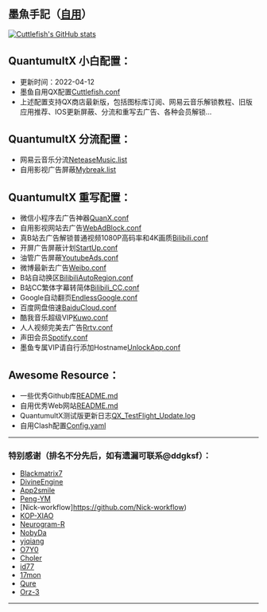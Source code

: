 ## 墨魚手記（[自用](https://i.loli.net/2021/08/17/u81JOBrLCUkXKoH.jpg "感谢赞助")）
[![Cuttlefish's GitHub stats](https://github-readme-stats.vercel.app/api?username=ddgksf2013&show_icons=true&count_private=true&theme=vue)](https://github.comddgksf2013/Cuttlefish)

## QuantumultX 小白配置：
* 更新时间：2022-04-12
* 墨鱼自用QX配置[Cuttlefish.conf](https://github.com/ddgksf2013/Cuttlefish/raw/master/Profile/QuantumultX.conf) 
* 上述配置支持QX商店最新版，包括图标库订阅、网易云音乐解锁教程、旧版应用推荐、IOS更新屏蔽、分流和重写去广告、各种会员解锁...

## QuantumultX 分流配置：
* 网易云音乐分流[NeteaseMusic.list](https://github.com/ddgksf2013/Cuttlefish/raw/master/Filter/NeteaseMusic.list)
* 自用影视广告屏蔽[Mybreak.list](https://github.com/ddgksf2013/Cuttlefish/raw/master/Filter/Mybreak.list)

## QuantumultX 重写配置：
* 微信小程序去广告神器[QuanX.conf](https://github.com/ddgksf2013/Cuttlefish/raw/master/Applet/QuanX.conf)
* 自用影视网站去广告[WebAdBlock.conf](https://github.com/ddgksf2013/Cuttlefish/raw/master/Html/WebAdBlock.conf)
* 真B站去广告解锁普通视频1080P高码率和4K画质[Bilibili.conf](https://github.com/ddgksf2013/Cuttlefish/raw/master/Rewrite/AdBlock/Bilibili.conf)
* 开屏广告屏蔽计划[StartUp.conf](https://github.com/ddgksf2013/Cuttlefish/raw/master/Rewrite/AdBlock/StartUp.conf)
* 油管广告屏蔽[YoutubeAds.conf](https://github.com/ddgksf2013/Cuttlefish/raw/master/Rewrite/AdBlock/YoutubeAds.conf)
* 微博最新去广告[Weibo.conf](https://github.com/ddgksf2013/Cuttlefish/raw/master/Rewrite/AdBlock/Weibo.conf)
* B站自动换区[BilibiliAutoRegion.conf](https://github.com/ddgksf2013/Cuttlefish/raw/master/Rewrite/Function/BilibiliAutoRegion.conf)
* B站CC繁体字幕转简体[Bilibili_CC.conf](https://github.com/ddgksf2013/Cuttlefish/raw/master/Rewrite/Function/Bilibili_CC.conf)
* Google自动翻页[EndlessGoogle.conf](https://github.com/ddgksf2013/Cuttlefish/raw/master/Rewrite/Function/EndlessGoogle.conf)
* 百度网盘倍速[BaiduCloud.conf](https://github.com/ddgksf2013/Cuttlefish/raw/master/Rewrite/UnlockVip/BaiduCloud.conf)
* 酷我音乐超级VIP[Kuwo.conf](https://github.com/ddgksf2013/Cuttlefish/raw/master/Rewrite/UnlockVip/Kuwo.conf)
* 人人视频完美去广告[Rrtv.conf](https://github.com/ddgksf2013/Cuttlefish/raw/master/Rewrite/UnlockVip/Rrtv.conf)
* 声田会员[Spotify.conf](https://github.com/ddgksf2013/Cuttlefish/raw/master/Rewrite/UnlockVip/Spotify.conf)
* 墨鱼专属VIP请自行添加Hostname[UnlockApp.conf](https://github.com/ddgksf2013/Cuttlefish/raw/master/Rewrite/UnlockApp.conf)

## Awesome Resource：
* 一些优秀Github库[README.md](https://github.com/ddgksf2013/Cuttlefish/blob/master/Github/README.md)
* 自用优秀Web网站[README.md](https://github.com/ddgksf2013/Cuttlefish/blob/master/Html/README.md)
* QuantumultX测试版更新日志[QX_TestFlight_Update.log](https://github.com/ddgksf2013/Cuttlefish/raw/master/Profile/QX_TestFlight_Update.log)
* 自用Clash配置[Config.yaml](https://github.com/ddgksf2013/Cuttlefish/raw/master/Profile/Config.yaml)


---------------------------------------------------------------------------------------------------------------------------------------------------------------------------------

### 特别感谢（排名不分先后，如有遗漏可联系@ddgksf）：
 
*  [Blackmatrix7](https://github.com/blackmatrix7/ios_rule_script) 
*  [DivineEngine](https://github.com/DivineEngine) 
*  [App2smile](https://github.com/app2smile/rules)  
*  [Peng-YM](https://github.com/Peng-YM)
*  [Nick-workflow]https://github.com/Nick-workflow)
*  [KOP-XIAO](https://github.com/KOP-XIAO)
*  [Neurogram-R](https://github.com/Neurogram-R)
*  [NobyDa](https://github.com/NobyDa)
*  [yjqiang](https://github.com/yjqiang)
*  [O7Y0](https://github.com/O7Y0)
*  [Choler](https://github.com/Choler) 
*  [id77](https://github.com/id77)
*  [17mon](https://github.com/17mon)
*  [Qure](https://github.com/Koolson/Qure)
*  [Orz-3](https://github.com/Orz-3)

---------------------------------------------------------------------------------------------------------------------------------------------------------------------------------
